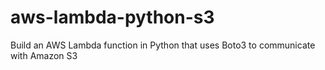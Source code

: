 # aws-lambda-python-s3
Build an AWS Lambda function in Python that uses Boto3 to communicate with Amazon S3
